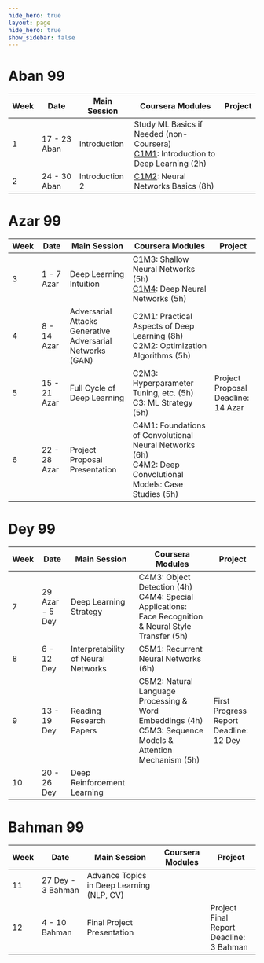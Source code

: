 ```yaml
---
hide_hero: true
layout: page
hide_hero: true
show_sidebar: false
---
```


# Aban 99

| Week 	| Date	| Main Session 	| Coursera Modules | Project 	|
|------|------|------|-----|-----|
| 1 | 17 - 23 Aban | Introduction	| Study ML Basics if Needed (non-Coursera)<br>[C1M1](https://www.coursera.org/learn/neural-networks-deep-learning): Introduction to Deep Learning (2h) 	|  	|
| 2 | 24 - 30 Aban | Introduction 2	| [C1M2](https://www.coursera.org/learn/neural-networks-deep-learning): Neural Networks Basics (8h)	|  	|


# Azar 99

| Week 	| Date	| Main Session 	| Coursera Modules | Project 	|
|------|------|------|-----|-----|
| 3 | 1 - 7 Azar | Deep Learning Intuition	| [C1M3](https://www.coursera.org/learn/neural-networks-deep-learning): Shallow Neural Networks (5h)<br>[C1M4](https://www.coursera.org/learn/neural-networks-deep-learning): Deep Neural Networks (5h)	|  	|
| 4 | 8 - 14 Azar | Adversarial Attacks<br>Generative Adversarial Networks (GAN)	| C2M1: Practical Aspects of Deep Learning (8h)<br>C2M2: Optimization Algorithms (5h)	|  	|
| 5 | 15 - 21 Azar | Full Cycle of Deep Learning	| C2M3: Hyperparameter Tuning, etc. (5h)<br>C3: ML Strategy (5h)	| Project Proposal<br>Deadline: 14 Azar 	|
| 6 | 22 - 28 Azar | Project Proposal Presentation	| C4M1: Foundations of Convolutional Neural Networks (6h)<br>C4M2: Deep Convolutional Models: Case Studies (5h) 	|  	|

# Dey 99

| Week 	| Date	| Main Session 	| Coursera Modules | Project 	|
|------|------|------|-----|-----|
| 7 | 29 Azar - 5 Dey | Deep Learning Strategy	| C4M3: Object Detection (4h)<br>C4M4: Special Applications: Face Recognition & Neural Style Transfer (5h) 	|  	|
| 8 | 6 - 12 Dey | Interpretability of Neural Networks	| C5M1: Recurrent Neural Networks (6h) 	|  	|
| 9 | 13 - 19 Dey | Reading Research Papers	| C5M2: Natural Language Processing & Word Embeddings (4h)<br>C5M3: Sequence Models & Attention Mechanism	(5h) | First Progress Report<br>Deadline: 12 Dey 	|
| 10 | 20 - 26 Dey | Deep Reinforcement Learning	| 	|  	|

# Bahman 99

| Week 	| Date	| Main Session 	| Coursera Modules | Project 	|
|------|------|------|-----|-----|
| 11 | 27 Dey - 3 Bahman | Advance Topics in Deep Learning (NLP, CV)	|  	|  	|
| 12 | 4 - 10 Bahman | Final Project Presentation	|  	| Project Final Report<br>Deadline: 3 Bahman 	|

